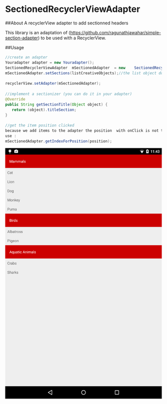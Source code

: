 # SectionedRecyclerViewAdapter
##About
A recyclerView adapter to add sectionned headers

This library is an adaptation of (https://github.com/ragunathjawahar/simple-section-adapter) to be used with a RecyclerView.

##Usage
```Java
//create an adapter
Youradapter adapter = new Youradapter();
SectionedRecyclerViewAdapter  mSectionedAdapter  = new    SectionedRecyclerViewAdapter(this,R.layout.layout_list_creative_header,R.id.textViewTitleHeaderListCreative,new Youradapter(), this);
mSectionedAdapter.setSections(listCreativeObjects);//the list object do you use

recyclerView.setAdapter(mSectionedAdapter);

//implement a sectionizer (you can do it in your adapter)
@Override
public String getSectionTitle(Object object) {
   return (object).titleSection;
}

//get the item position clicked
because we add items to the adapter the position  with onClick is not te real position of the element
use :
mSectionedAdapter.getIndexForPosition(position);


```

![screenshot of the result](https://github.com/AndroFlo/SectionedRecyclerViewAdapter/blob/master/screenshots/screenshot_sample.png)
